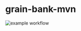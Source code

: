 # grain-bank-mvn
![example workflow](https://github.com/adam-cie/grain-bank-mvn/actions/workflows/ci.yml/badge.svg)
